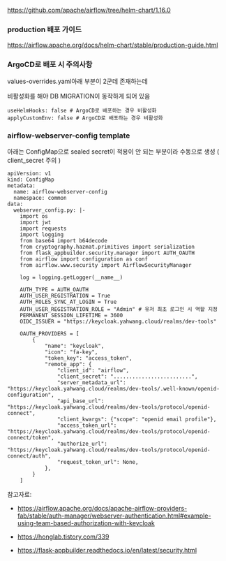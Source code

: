 https://github.com/apache/airflow/tree/helm-chart/1.16.0

### production 배포 가이드

https://airflow.apache.org/docs/helm-chart/stable/production-guide.html

### ArgoCD로 배포 시 주의사항

values-overrides.yaml아래 부분이 2군데 존재하는데 

비활성화를 해야 DB MIGRATION이 동작하게 되어 있음

```
useHelmHooks: false # ArgoCD로 배포하는 경우 비활성화
applyCustomEnv: false # ArgoCD로 배포하는 경우 비활성화
```

### airflow-webserver-config template

아래는 ConfigMap으로 sealed secret이 적용이 안 되는 부분이라 수동으로 생성 ( client_secret 주의 )

```
apiVersion: v1
kind: ConfigMap
metadata:
  name: airflow-webserver-config
  namespace: common
data:
  webserver_config.py: |-
    import os
    import jwt
    import requests
    import logging
    from base64 import b64decode
    from cryptography.hazmat.primitives import serialization
    from flask_appbuilder.security.manager import AUTH_OAUTH
    from airflow import configuration as conf
    from airflow.www.security import AirflowSecurityManager

    log = logging.getLogger(__name__)

    AUTH_TYPE = AUTH_OAUTH
    AUTH_USER_REGISTRATION = True
    AUTH_ROLES_SYNC_AT_LOGIN = True
    AUTH_USER_REGISTRATION_ROLE = "Admin" # 유저 최초 로그인 시 역할 지정
    PERMANENT_SESSION_LIFETIME = 3600
    OIDC_ISSUER = "https://keycloak.yahwang.cloud/realms/dev-tools"

    OAUTH_PROVIDERS = [
        {
            "name": "keycloak",
            "icon": "fa-key",
            "token_key": "access_token",
            "remote_app": {
                "client_id": "airflow",
                "client_secret": ".........................",
                "server_metadata_url": "https://keycloak.yahwang.cloud/realms/dev-tools/.well-known/openid-configuration",
                "api_base_url": "https://keycloak.yahwang.cloud/realms/dev-tools/protocol/openid-connect",
                "client_kwargs": {"scope": "openid email profile"},
                "access_token_url": "https://keycloak.yahwang.cloud/realms/dev-tools/protocol/openid-connect/token",
                "authorize_url": "https://keycloak.yahwang.cloud/realms/dev-tools/protocol/openid-connect/auth",
                "request_token_url": None,
            },
        }
    ]
```

참고자료:

- https://airflow.apache.org/docs/apache-airflow-providers-fab/stable/auth-manager/webserver-authentication.html#example-using-team-based-authorization-with-keycloak

- https://honglab.tistory.com/339

- https://flask-appbuilder.readthedocs.io/en/latest/security.html
